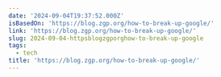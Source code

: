 ```yaml
---
date: '2024-09-04T19:37:52.000Z'
isBasedOn: 'https://blog.zgp.org/how-to-break-up-google/'
link: 'https://blog.zgp.org/how-to-break-up-google/'
slug: 2024-09-04-httpsblogzgporghow-to-break-up-google
tags:
  - tech
title: 'https://blog.zgp.org/how-to-break-up-google/'
---
```

 
